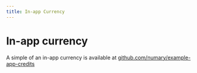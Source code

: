 ```yaml
---
title: In-app Currency
---
```

# In-app currency
A simple of an in-app currency is available at [github.com/numary/example-app-credits](https://github.com/numary/example-app-credits)
